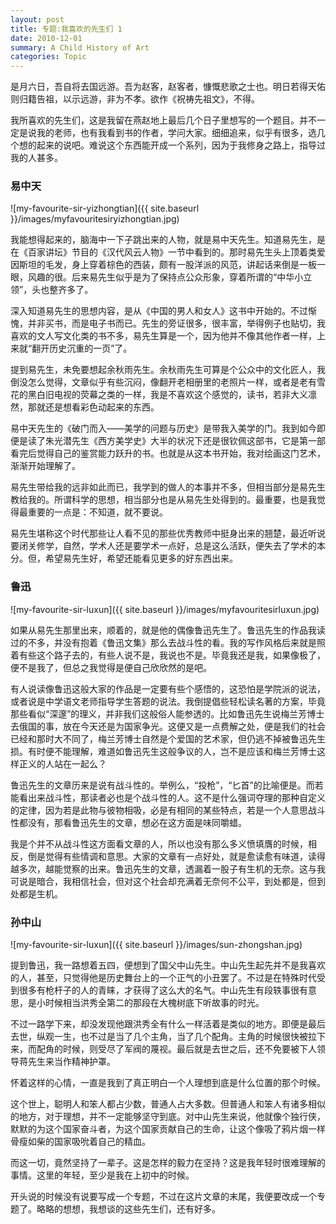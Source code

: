 ```yaml
---
layout: post
title: 专题:我喜欢的先生们 1
date: 2010-12-01
summary: A Child History of Art
categories: Topic
---
```


是月六日，吾自将去国远游。吾为赵客，赵客者，慷慨悲歌之士也。明日若得天佑则归籍告祖，以示远游，非为不孝。欲作《祝祷先祖文》，不得。

我所喜欢的先生们，这是我留在燕赵地上最后几个日子里想写的一个题目。并不一定是说我的老师，也有我看到书的作者，学问大家。细细追来，似乎有很多，选几个想的起来的说吧。难说这个东西能开成一个系列，因为于我修身之路上，指导过我的人甚多。

### 易中天

![my-favourite-sir-yizhongtian]({{ site.baseurl }}/images/myfavouritesiryizhongtian.jpg)

我能想得起来的，脑海中一下子跳出来的人物，就是易中天先生。知道易先生，是在《百家讲坛》节目的《汉代风云人物》一节中看到的。那时易先生头上顶着类爱因斯坦的毛发，身上穿着棕色的西装，颇有一股洋派的风范，讲起话来倒是一板一眼，风趣的很。后来易先生似乎是为了保持点公众形象，穿着所谓的“中华小立领”，头也整齐多了。

深入知道易先生的思想内容，是从《中国的男人和女人》这书中开始的。不过惭愧，并非买书，而是电子书而已。先生的旁证很多，很丰富，举得例子也贴切，我喜欢的文人写文化类的书不多，易先生算是一个，因为他并不像其他作者一样，上来就“翻开历史沉重的一页”了。

提到易先生，未免要想起余秋雨先生。余秋雨先生可算是个公众中的文化匠人，我倒没怎么觉得，文章似乎有些沉闷，像翻开老相册里的老照片一样，或者是老有雪花的黑白旧电视的荧幕之类的一样，我是不喜欢这个感觉的，读书，若非大义凛然，那就还是想看彩色动起来的东西。

易中天先生的《破门而入——美学的问题与历史》是带我入美学的门。我到如今即便是读了朱光潜先生《西方美学史》大半的状况下还是很钦佩这部书，它是第一部看完后觉得自己的鉴赏能力跃升的书。也就是从这本书开始，我对绘画这门艺术，渐渐开始理解了。

易先生带给我的远非如此而已，我学到的做人的本事并不多，但相当部分是易先生教给我的。所谓科学的思想，相当部分也是从易先生处得到的。最重要，也是我觉得最重要的一点是：不知道，就不要说。

易先生堪称这个时代那些让人看不见的那些优秀教师中挺身出来的翘楚，最近听说要闭关修学，自然，学术人还是要学术一点好，总是这么活跃，便失去了学术的本分。但，希望易先生好，希望还能看见更多的好东西出来。

### 鲁迅

![my-favourite-sir-luxun]({{ site.baseurl }}/images/myfavouritesirluxun.jpg)

如果从易先生那里出来，顺着的，就是他的偶像鲁迅先生了。鲁迅先生的作品我读过的不多，并没有抱着《鲁迅文集》那么去战斗性的看。我的写作风格后来就是照着有些这个路子去的，有些人说不是，我说也不是。毕竟我还是我，如果像极了，便不是我了，但总之我觉得是便自己欣欣然的是吧。

有人说读像鲁迅这般大家的作品是一定要有些个感悟的，这恐怕是学院派的说法，或者说是中学语文老师指导学生答题的说法。我倒提倡些轻松读名著的方案，毕竟那些看似“深邃”的理义，并非我们这般俗人能参透的。比如鲁迅先生说梅兰芳博士去俄国的事，放在今天还是为国家争光。这便又是一点费解之处，便是我们的社会已经和那时大不同了，梅兰芳博士自然是个爱国的艺术家，但仍逃不掉被鲁迅先生损。有时便不能理解，难道如鲁迅先生这般争议的人，岂不是应该和梅兰芳博士这样正义的人站在一起么？

鲁迅先生的文章历来是说有战斗性的。举例么，“投枪”，“匕首”的比喻便是。而若能看出来战斗性，那读者必也是个战斗性的人。这不是什么强词夺理的那种自定义的定律，因为若是此物与彼物相吸，必是有相同的某些特点，若是一个人意思战斗性都没有，那看鲁迅先生的文章，想必在这方面是味同嚼蜡。

我是个并不从战斗性这方面看文章的人，所以也没有那么多义愤填膺的时候，相反，倒是觉得有些情调和意思。大家的文章有一点好处，就是愈读愈有味道，读得越多次，越能觉察的出来。鲁迅先生的文章，透漏着一股子有生机的无奈。这与我可说是暗合，我相信社会，但对这个社会却充满着无奈何不公平，到处都是，但到处都是生机。

### 孙中山

![my-favourite-sir-luxun]({{ site.baseurl }}/images/sun-zhongshan.jpg)

提到鲁迅，我一路想着五四，便想到了国父中山先生。中山先生起先并不是我喜欢的人，甚至，只觉得他是历史舞台上的一个正气的小丑罢了。不过是在特殊时代受到很多有枪杆子的人的青睐，才获得了这么大的名气。中山先生有段轶事很有意思，是小时候相当洪秀全第二的那段在大槐树底下听故事的时光。

不过一路学下来，却没发现他跟洪秀全有什么一样活着是类似的地方。即便是最后去世，纵观一生，也不过是当了几个主角，当了几个配角。主角的时候很快被拉下来，而配角的时候，则受尽了军阀的蔑视。最后就是去世之后，还不免要被下人领导蒋先生来当作精神护罩。

怀着这样的心情，一直是我到了真正明白一个人理想到底是什么位置的那个时候。

这个世上，聪明人和笨人都占少数，普通人占大多数。但普通人和笨人有诸多相似的地方，对于理想，并不一定能够坚守到底。对中山先生来说，他就像个独行侠，默默的为这个国家奋斗者，为这个国家贡献自己的生命，让这个像吸了鸦片烟一样骨瘦如柴的国家吸吮着自己的精血。

而这一切，竟然坚持了一辈子。这是怎样的毅力在坚持？这是我年轻时很难理解的事情。这里的年轻，至少是我在上初中的时候。

开头说的时候没有说要写成一个专题，不过在这片文章的末尾，我便要改成一个专题了。略略的想想，我想谈的这些先生们，还有好多。
